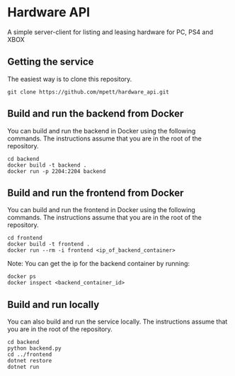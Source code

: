 # Hardware API

A simple server-client for listing and leasing hardware for PC, PS4 and XBOX

## Getting the service

The easiest way is to clone this repository.

```console
git clone https://github.com/mpett/hardware_api.git
```

## Build and run the backend from Docker

You can build and run the backend in Docker using the following commands. The instructions assume that you are in the root of the repository.

```console
cd backend
docker build -t backend .
docker run -p 2204:2204 backend
```

## Build and run the frontend from Docker

You can build and run the frontend in Docker using the following commands. The instructions assume that you are in the root of the repository.

```console
cd frontend
docker build -t frontend .
docker run --rm -i frontend <ip_of_backend_container>
```

Note: You can get the ip for the backend container by running:

```console
docker ps
docker inspect <backend_container_id>
```

## Build and run locally

You can also build and run the service locally. The instructions assume that you are in the root of the repository.

```console
cd backend
python backend.py
cd ../frontend
dotnet restore
dotnet run
```